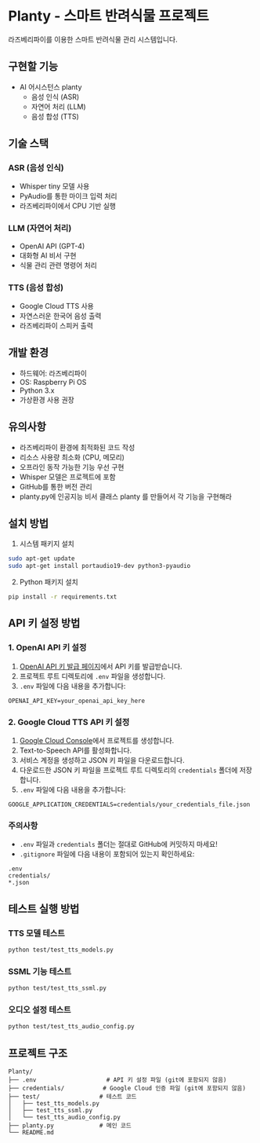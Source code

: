 # Planty - 스마트 반려식물 프로젝트

라즈베리파이를 이용한 스마트 반려식물 관리 시스템입니다.

## 구현할 기능
- AI 어시스턴스 planty
  - 음성 인식 (ASR)
  - 자연어 처리 (LLM)
  - 음성 합성 (TTS)

## 기술 스택
### ASR (음성 인식)
- Whisper tiny 모델 사용
- PyAudio를 통한 마이크 입력 처리
- 라즈베리파이에서 CPU 기반 실행

### LLM (자연어 처리)
- OpenAI API (GPT-4)
- 대화형 AI 비서 구현
- 식물 관리 관련 명령어 처리

### TTS (음성 합성)
- Google Cloud TTS 사용
- 자연스러운 한국어 음성 출력
- 라즈베리파이 스피커 출력

## 개발 환경
- 하드웨어: 라즈베리파이
- OS: Raspberry Pi OS
- Python 3.x
- 가상환경 사용 권장

## 유의사항
- 라즈베리파이 환경에 최적화된 코드 작성
- 리소스 사용량 최소화 (CPU, 메모리)
- 오프라인 동작 가능한 기능 우선 구현
- Whisper 모델은 프로젝트에 포함
- GitHub를 통한 버전 관리
- planty.py에 인공지능 비서 클래스 planty 를 만들어서 각 기능을 구현해라

## 설치 방법
1. 시스템 패키지 설치
```bash
sudo apt-get update
sudo apt-get install portaudio19-dev python3-pyaudio
```

2. Python 패키지 설치
```bash
pip install -r requirements.txt
```

## API 키 설정 방법

### 1. OpenAI API 키 설정
1. [OpenAI API 키 발급 페이지](https://platform.openai.com/api-keys)에서 API 키를 발급받습니다.
2. 프로젝트 루트 디렉토리에 `.env` 파일을 생성합니다.
3. `.env` 파일에 다음 내용을 추가합니다:
```
OPENAI_API_KEY=your_openai_api_key_here
```

### 2. Google Cloud TTS API 키 설정
1. [Google Cloud Console](https://console.cloud.google.com/)에서 프로젝트를 생성합니다.
2. Text-to-Speech API를 활성화합니다.
3. 서비스 계정을 생성하고 JSON 키 파일을 다운로드합니다.
4. 다운로드한 JSON 키 파일을 프로젝트 루트 디렉토리의 `credentials` 폴더에 저장합니다.
5. `.env` 파일에 다음 내용을 추가합니다:
```
GOOGLE_APPLICATION_CREDENTIALS=credentials/your_credentials_file.json
```

### 주의사항
- `.env` 파일과 `credentials` 폴더는 절대로 GitHub에 커밋하지 마세요!
- `.gitignore` 파일에 다음 내용이 포함되어 있는지 확인하세요:
```
.env
credentials/
*.json
```

## 테스트 실행 방법

### TTS 모델 테스트
```bash
python test/test_tts_models.py
```

### SSML 기능 테스트
```bash
python test/test_tts_ssml.py
```

### 오디오 설정 테스트
```bash
python test/test_tts_audio_config.py
```

## 프로젝트 구조
```
Planty/
├── .env                    # API 키 설정 파일 (git에 포함되지 않음)
├── credentials/           # Google Cloud 인증 파일 (git에 포함되지 않음)
├── test/                 # 테스트 코드
│   ├── test_tts_models.py
│   ├── test_tts_ssml.py
│   └── test_tts_audio_config.py
├── planty.py             # 메인 코드
└── README.md
```